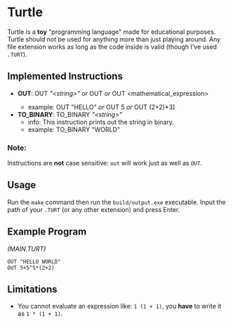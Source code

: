 # Turtle

Turtle is a **toy** "programming language" made for educational purposes. Turtle should not be used for anything more than just playing around. Any file extension works as long as the code inside is valid (though I've used `.TURT`).

## Implemented Instructions
* **OUT**: OUT _"\<string>"_ *or* OUT <number> *or* OUT <mathematical_expression>
  * example: OUT "HELLO" *or* OUT 5 *or* OUT (2+2)*3]
* **TO_BINARY**: TO_BINARY _"\<string>"_
  * info: This instruction prints out the string in binary.
  * example: TO_BINARY "WORLD"

### Note: 
Instructions are **not** case sensitive: `out` will work just as well as `OUT`.

## Usage
Run the `make` command then run the `build/output.exe` executable. Input the path of your `.TURT` (or any other extension) and press Enter. 

## Example Program
*(MAIN.TURT)*
```
OUT "HELLO WORLD"
OUT 5+5^5*(2+2)
```

## Limitations
* You cannot evaluate an expression like: `1 (1 + 1)`, you **have** to write it as `1 * (1 + 1)`.